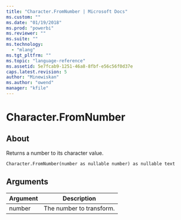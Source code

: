 ```yaml
---
title: "Character.FromNumber | Microsoft Docs"
ms.custom: ""
ms.date: "01/19/2018"
ms.prod: "powerbi"
ms.reviewer: ""
ms.suite: ""
ms.technology: 
  - "mlang"
ms.tgt_pltfrm: ""
ms.topic: "language-reference"
ms.assetid: 5e7fcab9-1251-46a8-8fbf-e56c56f0d37e
caps.latest.revision: 5
author: "Minewiskan"
ms.author: "owend"
manager: "kfile"
---
```

# Character.FromNumber

  
## About  
Returns a number to its character value.  
  
```  
Character.FromNumber(number as nullable number) as nullable text  
```  
  
## Arguments  
  
|Argument|Description|  
|------------|---------------|  
|number|The number to transform.|  
  
